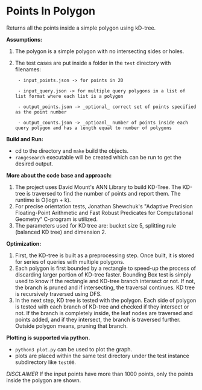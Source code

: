# Points In Polygon

Returns all the points inside a simple polygon using kD-tree.

**Assumptions:**
1. The polygon is a simple polygon with no intersecting sides or holes.
2. The test cases are put inside a folder in the `test` directory with filenames:

        - input_points.json -> for points in 2D
        
        - input_query.json -> for multiple query polygons in a list of list format where each list is a polygon

        - output_points.json -> _optional_ correct set of points specified as the point number

        - output_counts.json -> _optioanl_ number of points inside each query polygon and has a length equal to number of polygons

**Build and Run:**

- cd to the directory and `make` build the objects.
- `rangesearch` executable will be created which can be run to get the desired output.

**More about the code base and approach:**
1. The project uses David Mount's ANN Library to build KD-Tree. The KD-tree is traversed to find the number of points and report them. The runtime is O(logn + k).
2. For precise orientation tests, Jonathan Shewchuk's "Adaptive Precision Floating-Point Arithmetic and Fast Robust Predicates for Computational Geometry" C-program is utilized.
3. The parameters used for KD tree are: bucket size 5, splitting rule (balanced KD tree) and dimension 2.


**Optimization:**
1. First, the KD-tree is built as a preprocessing step. Once built, it is stored for series of queries with multiple polygons.
2. Each polygon is first bounded by a rectangle to speed-up the process of discarding larger portion of KD-tree faster. Bounding Box test is simply used to know if the rectangle and KD-tree branch intersect or not. If not, the branch is pruned and if intersecting, the traversal continues. KD tree is recursively traversed using DFS.
3. In the next step, KD tree is tested with the polygon. Each side of polygon is tested with each branch of KD-tree and checked if they intersect or not. If the branch is completely inside, the leaf nodes are traversed and points added, and if they intersect, the branch is traversed further. Outside polygon means, pruning that branch.

**Plotting is supported via python.** 
 - `python3 plot.py` can be used to plot the graph.
 - plots are placed within the same test directory under the test instance subdirectory like `test00`.
 
 _DISCLAIMER_ If the input points have more than 1000 points, only the points inside the polygon are shown.